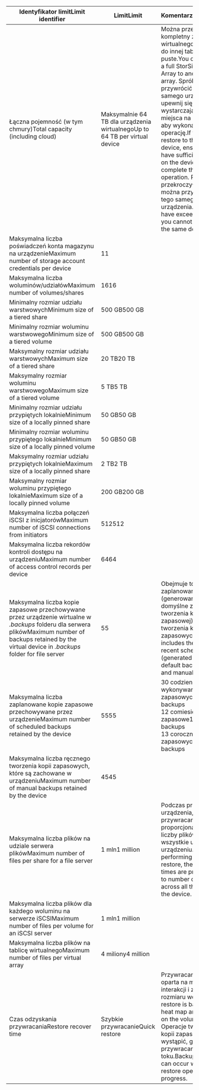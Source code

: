

| <span data-ttu-id="0cd05-101">**Identyfikator limit**</span><span class="sxs-lookup"><span data-stu-id="0cd05-101">**Limit identifier**</span></span> | <span data-ttu-id="0cd05-102">**Limit**</span><span class="sxs-lookup"><span data-stu-id="0cd05-102">**Limit**</span></span> | <span data-ttu-id="0cd05-103">**Komentarze**</span><span class="sxs-lookup"><span data-stu-id="0cd05-103">**Comments**</span></span> |
| --- | --- | --- |
| <span data-ttu-id="0cd05-104">Łączna pojemność (w tym chmury)</span><span class="sxs-lookup"><span data-stu-id="0cd05-104">Total capacity (including cloud)</span></span> |<span data-ttu-id="0cd05-105">Maksymalnie 64 TB dla urządzenia wirtualnego</span><span class="sxs-lookup"><span data-stu-id="0cd05-105">Up to 64 TB per virtual device</span></span> |<span data-ttu-id="0cd05-106">Można przełączyć kompletny zestaw wirtualnego StorSimple do innej tablicy puste.</span><span class="sxs-lookup"><span data-stu-id="0cd05-106">You can fail over a full StorSimple Virtual Array to another empty array.</span></span> <span data-ttu-id="0cd05-107">Spróbuj przywrócić z tego samego urządzenia, upewnij się, że masz wystarczającą ilość miejsca na urządzeniu, aby wykonać tę operację.</span><span class="sxs-lookup"><span data-stu-id="0cd05-107">If you try to restore to the same device, ensure that you have sufficient space on the device to complete this operation.</span></span> <span data-ttu-id="0cd05-108">Po przekroczyła 32 TB, nie można przywrócić do tego samego urządzenia.</span><span class="sxs-lookup"><span data-stu-id="0cd05-108">After you have exceeded 32 TB, you cannot restore to the same device.</span></span> |
| <span data-ttu-id="0cd05-109">Maksymalna liczba poświadczeń konta magazynu na urządzenie</span><span class="sxs-lookup"><span data-stu-id="0cd05-109">Maximum number of storage account credentials per device</span></span> |<span data-ttu-id="0cd05-110">1</span><span class="sxs-lookup"><span data-stu-id="0cd05-110">1</span></span> | |
| <span data-ttu-id="0cd05-111">Maksymalna liczba woluminów/udziałów</span><span class="sxs-lookup"><span data-stu-id="0cd05-111">Maximum number of volumes/shares</span></span> |<span data-ttu-id="0cd05-112">16</span><span class="sxs-lookup"><span data-stu-id="0cd05-112">16</span></span> | |
| <span data-ttu-id="0cd05-113">Minimalny rozmiar udziału warstwowych</span><span class="sxs-lookup"><span data-stu-id="0cd05-113">Minimum size of a tiered share</span></span> |<span data-ttu-id="0cd05-114">500 GB</span><span class="sxs-lookup"><span data-stu-id="0cd05-114">500 GB</span></span> | |
| <span data-ttu-id="0cd05-115">Minimalny rozmiar woluminu warstwowego</span><span class="sxs-lookup"><span data-stu-id="0cd05-115">Minimum size of a tiered volume</span></span> |<span data-ttu-id="0cd05-116">500 GB</span><span class="sxs-lookup"><span data-stu-id="0cd05-116">500 GB</span></span> | |
| <span data-ttu-id="0cd05-117">Maksymalny rozmiar udziału warstwowych</span><span class="sxs-lookup"><span data-stu-id="0cd05-117">Maximum size of a tiered share</span></span> |<span data-ttu-id="0cd05-118">20 TB</span><span class="sxs-lookup"><span data-stu-id="0cd05-118">20 TB</span></span> | |
| <span data-ttu-id="0cd05-119">Maksymalny rozmiar woluminu warstwowego</span><span class="sxs-lookup"><span data-stu-id="0cd05-119">Maximum size of a tiered volume</span></span> |<span data-ttu-id="0cd05-120">5 TB</span><span class="sxs-lookup"><span data-stu-id="0cd05-120">5 TB</span></span> | |
| <span data-ttu-id="0cd05-121">Minimalny rozmiar udziału przypiętych lokalnie</span><span class="sxs-lookup"><span data-stu-id="0cd05-121">Minimum size of a locally pinned share</span></span> |<span data-ttu-id="0cd05-122">50 GB</span><span class="sxs-lookup"><span data-stu-id="0cd05-122">50 GB</span></span> | |
| <span data-ttu-id="0cd05-123">Minimalny rozmiar woluminu przypiętego lokalnie</span><span class="sxs-lookup"><span data-stu-id="0cd05-123">Minimum size of a locally pinned volume</span></span> |<span data-ttu-id="0cd05-124">50 GB</span><span class="sxs-lookup"><span data-stu-id="0cd05-124">50 GB</span></span> | |
| <span data-ttu-id="0cd05-125">Maksymalny rozmiar udziału przypiętych lokalnie</span><span class="sxs-lookup"><span data-stu-id="0cd05-125">Maximum size of a locally pinned share</span></span> |<span data-ttu-id="0cd05-126">2 TB</span><span class="sxs-lookup"><span data-stu-id="0cd05-126">2 TB</span></span> | |
| <span data-ttu-id="0cd05-127">Maksymalny rozmiar woluminu przypiętego lokalnie</span><span class="sxs-lookup"><span data-stu-id="0cd05-127">Maximum size of a locally pinned volume</span></span> |<span data-ttu-id="0cd05-128">200 GB</span><span class="sxs-lookup"><span data-stu-id="0cd05-128">200 GB</span></span> | |
| <span data-ttu-id="0cd05-129">Maksymalna liczba połączeń iSCSI z inicjatorów</span><span class="sxs-lookup"><span data-stu-id="0cd05-129">Maximum number of iSCSI connections from initiators</span></span> |<span data-ttu-id="0cd05-130">512</span><span class="sxs-lookup"><span data-stu-id="0cd05-130">512</span></span> | |
| <span data-ttu-id="0cd05-131">Maksymalna liczba rekordów kontroli dostępu na urządzeniu</span><span class="sxs-lookup"><span data-stu-id="0cd05-131">Maximum number of access control records per device</span></span> |<span data-ttu-id="0cd05-132">64</span><span class="sxs-lookup"><span data-stu-id="0cd05-132">64</span></span> | |
| <span data-ttu-id="0cd05-133">Maksymalna liczba kopie zapasowe przechowywane przez urządzenie wirtualne w *.backups* folderu dla serwera plików</span><span class="sxs-lookup"><span data-stu-id="0cd05-133">Maximum number of backups retained by the virtual device in *.backups* folder for file server</span></span> |<span data-ttu-id="0cd05-134">5</span><span class="sxs-lookup"><span data-stu-id="0cd05-134">5</span></span> |<span data-ttu-id="0cd05-135">Obejmuje to najnowsza zaplanowane (generowane przez domyślne zasady tworzenia kopii zapasowej) i ręcznego tworzenia kopii zapasowych.</span><span class="sxs-lookup"><span data-stu-id="0cd05-135">This includes the most recent scheduled (generated by the default backup policy) and manual backups.</span></span> |
| <span data-ttu-id="0cd05-136">Maksymalna liczba zaplanowane kopie zapasowe przechowywane przez urządzenie</span><span class="sxs-lookup"><span data-stu-id="0cd05-136">Maximum number of scheduled backups retained by the device</span></span> |<span data-ttu-id="0cd05-137">55</span><span class="sxs-lookup"><span data-stu-id="0cd05-137">55</span></span> |<span data-ttu-id="0cd05-138">30 codzienne wykonywanie kopii zapasowych</span><span class="sxs-lookup"><span data-stu-id="0cd05-138">30 daily backups</span></span><br><span data-ttu-id="0cd05-139">12 comiesięczne kopie zapasowe</span><span class="sxs-lookup"><span data-stu-id="0cd05-139">12 monthly backups</span></span><br><span data-ttu-id="0cd05-140">13 corocznych kopii zapasowych</span><span class="sxs-lookup"><span data-stu-id="0cd05-140">13 yearly backups</span></span> |
| <span data-ttu-id="0cd05-141">Maksymalna liczba ręcznego tworzenia kopii zapasowych, które są zachowane w urządzeniu</span><span class="sxs-lookup"><span data-stu-id="0cd05-141">Maximum number of manual backups retained by the device</span></span> |<span data-ttu-id="0cd05-142">45</span><span class="sxs-lookup"><span data-stu-id="0cd05-142">45</span></span> | |
| <span data-ttu-id="0cd05-143">Maksymalna liczba plików na udziale serwera plików</span><span class="sxs-lookup"><span data-stu-id="0cd05-143">Maximum number of files per share for a file server</span></span> |<span data-ttu-id="0cd05-144">1 mln</span><span class="sxs-lookup"><span data-stu-id="0cd05-144">1 million</span></span> |<span data-ttu-id="0cd05-145">Podczas przywracania urządzenia, czas przywracania jest proporcjonalna do liczby plików przez wszystkie udziały na urządzeniu.</span><span class="sxs-lookup"><span data-stu-id="0cd05-145">When performing a device restore, the restore times are proportional to number of files across all the shares on the device.</span></span> |
| <span data-ttu-id="0cd05-146">Maksymalna liczba plików dla każdego woluminu na serwerze iSCSI</span><span class="sxs-lookup"><span data-stu-id="0cd05-146">Maximum number of files per volume for an iSCSI server</span></span> |<span data-ttu-id="0cd05-147">1 mln</span><span class="sxs-lookup"><span data-stu-id="0cd05-147">1 million</span></span> | |
| <span data-ttu-id="0cd05-148">Maksymalna liczba plików na tablicę wirtualnego</span><span class="sxs-lookup"><span data-stu-id="0cd05-148">Maximum number of files per virtual array</span></span> |<span data-ttu-id="0cd05-149">4 miliony</span><span class="sxs-lookup"><span data-stu-id="0cd05-149">4 million</span></span> | |
| <span data-ttu-id="0cd05-150">Czas odzyskania przywracania</span><span class="sxs-lookup"><span data-stu-id="0cd05-150">Restore recover time</span></span> |<span data-ttu-id="0cd05-151">Szybkie przywracanie</span><span class="sxs-lookup"><span data-stu-id="0cd05-151">Quick restore</span></span> |<span data-ttu-id="0cd05-152">Przywracanie jest oparta na mapie interakcji i zależy od rozmiaru woluminu.</span><span class="sxs-lookup"><span data-stu-id="0cd05-152">The restore is based on the heat map and depends on the volume size.</span></span><br><span data-ttu-id="0cd05-153">Operacje tworzenia kopii zapasowej może wystąpić, gdy operacja przywracania jest w toku.</span><span class="sxs-lookup"><span data-stu-id="0cd05-153">Backup operations can occur while a restore operation is in progress.</span></span> |

